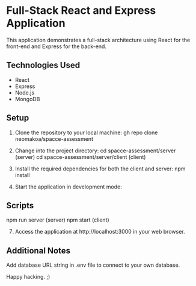 # Full-Stack React and Express Application

This application demonstrates a full-stack architecture using React for the front-end and Express for the back-end.

## Technologies Used

- React
- Express
- Node.js
- MongoDB

## Setup

1. Clone the repository to your local machine:
gh repo clone neomakoa/spacce-assessment

3. Change into the project directory:
cd spacce-assessment/server  (server)
cd spacce-assessment/server/client  (client)

4. Install the required dependencies for both the client and server:
npm install

6. Start the application in development mode:

## Scripts

npm run server (server)
npm start (client)

7. Access the application at http://localhost:3000 in your web browser.

## Additional Notes
Add database URL string in .env file to connect to your own database.

Happy hacking. ;)
